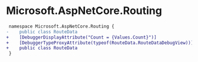 # Microsoft.AspNetCore.Routing

``` diff
 namespace Microsoft.AspNetCore.Routing {
-    public class RouteData
+    [DebuggerDisplayAttribute("Count = {Values.Count}")]
+    [DebuggerTypeProxyAttribute(typeof(RouteData.RouteDataDebugView))]
+    public class RouteData
 }
```

